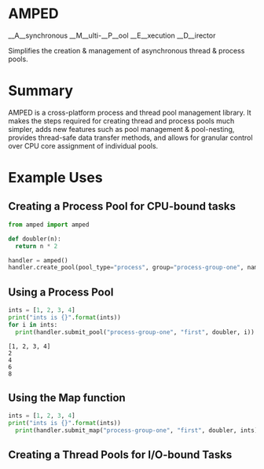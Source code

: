 # AMPED
__A__synchronous __M__ulti-__P__ool __E__xecution __D__irector

Simplifies the creation & management of asynchronous thread & process pools.

# Summary
AMPED is a cross-platform process and thread pool management library. It makes
the steps required for creating thread and process pools much simpler, adds new
features such as pool management & pool-nesting, provides thread-safe data
transfer methods, and allows for granular control over CPU core assignment of
individual pools.

# Example Uses
## Creating a Process Pool for CPU-bound tasks
```python
from amped import amped

def doubler(n):
  return n * 2

handler = amped()
handler.create_pool(pool_type="process", group="process-group-one", name="first")
```

## Using a Process Pool
```python
ints = [1, 2, 3, 4]
print("ints is {}".format(ints))
for i in ints:
  print(handler.submit_pool("process-group-one", "first", doubler, i))
```
```
[1, 2, 3, 4]
2
4
6
8
```

## Using the Map function
```python
ints = [1, 2, 3, 4]
print("ints is {}".format(ints))
  print(handler.submit_map("process-group-one", "first", doubler, ints))
```

## Creating a Thread Pools for I/O-bound Tasks

